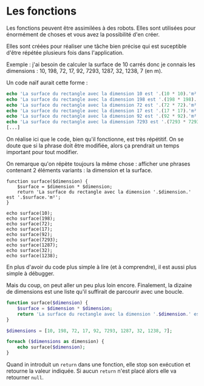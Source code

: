 # Les fonctions

Les fonctions peuvent être assimilées à des robots. Elles sont utilisées pour énormément de choses et vous avez la possibilité d'en créer.

Elles sont créées pour réaliser une tâche bien précise qui est suceptible d'être répétée plusieurs fois dans l'application.

Exemple : j'ai besoin de calculer la surface de 10 carrés donc je connais les dimensions : 10, 198, 72, 17, 92, 7293, 1287, 32, 1238, 7 (en m).

Un code naïf aurait cette forme :

```php
echo 'La surface du rectangle avec la dimension 10 est '.(10 * 10).'m²';
echo 'La surface du rectangle avec la dimension 198 est '.(198 * 198).'m²';
echo 'La surface du rectangle avec la dimension 72 est '.(72 * 72).'m²';
echo 'La surface du rectangle avec la dimension 17 est '.(17 * 17).'m²';
echo 'La surface du rectangle avec la dimension 92 est '.(92 * 92).'m²';
echo 'La surface du rectangle avec la dimension 7293 est '.(7293 * 7293).'m²';
[...]
```
On réalise ici que le code, bien qu'il fonctionne, est très répétitif. On se doute que si la phrase doit être modifiée, alors ça prendrait un temps important pour tout modifier.

On remarque qu'on répète toujours la même chose : afficher une phrases contenant 2 éléments variants : la dimension et la surface.

```
function surface($dimension) {
    $surface = $dimension * $dimension;
    return 'La surface du rectangle avec la dimension '.$dimension.' est '.$surface.'m²';
}

echo surface(10);
echo surface(198);
echo surface(72);
echo surface(17);
echo surface(92);
echo surface(7293);
echo surface(1287);
echo surface(32);
echo surface(1238);
```

En plus d'avoir du code plus simple à lire (et à comprendre), il est aussi plus simple à débugger.

Mais du coup, on peut aller un peu plus loin encore. Finalement, la dizaine de dimensions est une liste qu'il suffirait de parcourir avec une boucle.

```php
function surface($dimension) {
    $surface = $dimension * $dimension;
    return 'La surface du rectangle avec la dimension '.$dimension.' est '.$surface.'m²';
}

$dimensions = [10, 198, 72, 17, 92, 7293, 1287, 32, 1238, 7];

foreach ($dimensions as dimension) {
    echo surface($dimension);
}
```

Quand in introduit un ```return``` dans une fonction, elle stop son exécution et retourne la valeur indiquée. Si aucun ```return``` n'est placé alors elle va retourner ```null```.

